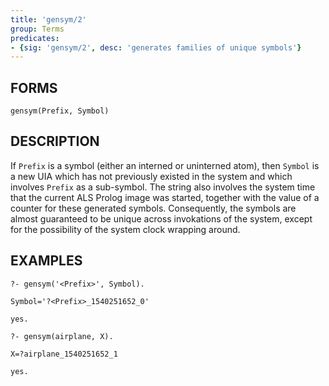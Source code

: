 ```yaml
---
title: 'gensym/2'
group: Terms
predicates:
- {sig: 'gensym/2', desc: 'generates families of unique symbols'}
---
```


## FORMS
```
gensym(Prefix, Symbol)
```
## DESCRIPTION

If `Prefix` is a symbol (either an interned or uninterned atom), then `Symbol` is a new UIA which has not previously existed in the system and which involves `Prefix` as a sub-symbol. The string also involves the system time that the current ALS Prolog image was started, together with the value of a counter for these generated symbols. Consequently, the symbols are almost guaranteed to be unique across invokations of the system, except for the possibility of the system clock wrapping around.

## EXAMPLES
```
?- gensym('<Prefix>', Symbol).

Symbol='?<Prefix>_1540251652_0' 

yes.

?- gensym(airplane, X).

X=?airplane_1540251652_1

yes.
```
